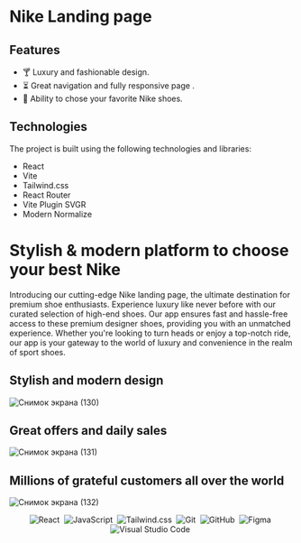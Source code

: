 # Nike Landing page
## Features 
- 🍸   Luxury and fashionable design.<br>
- ⏳   Great navigation and fully responsive page .<br>
- 🔄  Ability to chose your favorite Nike shoes.

## Technologies
The project is built using the following technologies and libraries:

<span align="start"> 
<ul>
  <li>React</li>
  <li>Vite</li>
  <li>Tailwind.css</li>
  <li>React Router</li>
  <li>Vite Plugin SVGR</li>
  <li>Modern Normalize</li>
</ul>
</span>

# Stylish & modern platform to choose your best Nike
Introducing our cutting-edge Nike landing page, the ultimate destination for premium shoe enthusiasts. 
Experience luxury like never before with our curated selection of high-end shoes. Our app ensures fast 
and hassle-free access to these premium designer shoes, providing you with an unmatched experience. 
Whether you're looking to turn heads or enjoy a top-notch ride, our app is your gateway 
to the world of luxury and convenience in the realm of sport shoes.

<h2>Stylish and modern design</h2>

![Снимок экрана (130)](https://github.com/magistrkim/nike/assets/115700340/ecd6e925-39cf-4d92-85f3-acaef65d7cef)

<h2>Great offers and daily sales</h2>

![Снимок экрана (131)](https://github.com/magistrkim/nike/assets/115700340/c360c25b-ef11-4814-b9a9-389aa0f68d7b)

<h2>Millions of grateful customers all over the world</h2>

![Снимок экрана (132)](https://github.com/magistrkim/nike/assets/115700340/f9070e43-d7da-4dcf-940e-57a5a5c20491)



<span align="center"> 
  
![React](https://img.shields.io/badge/-React-05122A?style=flat&logo=React)&nbsp;
![JavaScript](https://img.shields.io/badge/-JavaScript-05122A?style=flat&logo=javascript)&nbsp;
![Tailwind.css](https://img.shields.io/badge/-CSS-05122A?style=flat&logo=CSS3&logoColor=1572B6)&nbsp;
![Git](https://img.shields.io/badge/-Git-05122A?style=flat&logo=git)&nbsp;
![GitHub](https://img.shields.io/badge/-GitHub-05122A?style=flat&logo=github)&nbsp;
![Figma](https://img.shields.io/badge/-Figma-05122A?style=flat&logo=figma)&nbsp;
![Visual Studio Code](https://img.shields.io/badge/-Visual%20Studio%20Code-05122A?style=flat&logo=visual-studio-code&logoColor=007ACC)&nbsp;

</span>




